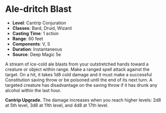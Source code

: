 # Ale-dritch Blast

- **Level**: Cantrip Conjuration
- **Classes**: Bard, Druid, Wizard
- **Casting Time**: 1 action
- **Range**: 60 feet
- **Components**: V, S
- **Duration**: Instantaneous
- **Source**: Deep Magic 5e

A stream of ice-cold ale blasts from your outstretched hands toward a creature or object within range. Make a ranged spell attack against the target. On a hit, it takes 1d8 cold damage and it must make a successful Constitution saving throw or be poisoned until the end of its next turn. A targeted creature has disadvantage on the saving throw if it has drunk any alcohol within the last hour.

**Cantrip Upgrade.** The damage increases when you reach higher levels: 2d8 at 5th level, 3d8 at 11th level, and 4d8 at 17th level.
